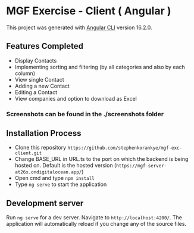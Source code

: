 # MGF Exercise - Client ( Angular )

This project was generated with [Angular CLI](https://github.com/angular/angular-cli) version 16.2.0.

## Features Completed
- Display Contacts 
- Implementing sorting and filtering (by all categories and also by each column)
- View single Contact 
- Adding a new Contact
- Editing a Contact 
- View companies and option to download as Excel

### Screenshots can be found in the ./screenshots folder


## Installation Process 
- Clone this repository ```https://github.com/stephenkorankye/mgf-exc-client.git```
- Change BASE_URL in URL.ts to the port on which the backend is being hosted on. Default is the hosted version (```https://mgf-server-at26x.ondigitalocean.app/```)
- Open cmd and type ```npm install```
- Type ```ng serve``` to start the application

## Development server

Run `ng serve` for a dev server. Navigate to `http://localhost:4200/`. The application will automatically reload if you change any of the source files.
